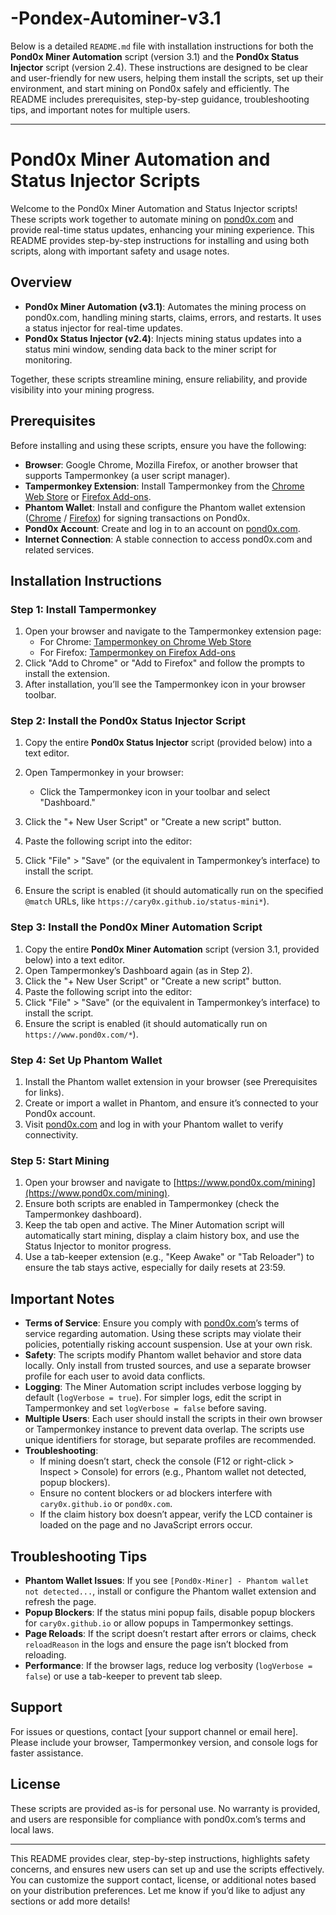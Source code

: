 # -Pondex-Autominer-v3.1

Below is a detailed `README.md` file with installation instructions for both the **Pond0x Miner Automation** script (version 3.1) and the **Pond0x Status Injector** script (version 2.4). These instructions are designed to be clear and user-friendly for new users, helping them install the scripts, set up their environment, and start mining on Pond0x safely and efficiently. The README includes prerequisites, step-by-step guidance, troubleshooting tips, and important notes for multiple users.

---

# Pond0x Miner Automation and Status Injector Scripts

Welcome to the Pond0x Miner Automation and Status Injector scripts! These scripts work together to automate mining on [pond0x.com](https://www.pond0x.com) and provide real-time status updates, enhancing your mining experience. This README provides step-by-step instructions for installing and using both scripts, along with important safety and usage notes.

## Overview
- **Pond0x Miner Automation (v3.1)**: Automates the mining process on pond0x.com, handling mining starts, claims, errors, and restarts. It uses a status injector for real-time updates.
- **Pond0x Status Injector (v2.4)**: Injects mining status updates into a status mini window, sending data back to the miner script for monitoring.

Together, these scripts streamline mining, ensure reliability, and provide visibility into your mining progress.

## Prerequisites
Before installing and using these scripts, ensure you have the following:

- **Browser**: Google Chrome, Mozilla Firefox, or another browser that supports Tampermonkey (a user script manager).
- **Tampermonkey Extension**: Install Tampermonkey from the [Chrome Web Store](https://chrome.google.com/webstore/detail/tampermonkey/dhdgffkkebhmkfjojejmpbldmpobfkfo) or [Firefox Add-ons](https://addons.mozilla.org/en-US/firefox/addon/tampermonkey/).
- **Phantom Wallet**: Install and configure the Phantom wallet extension ([Chrome](https://chrome.google.com/webstore/detail/phantom/bfnaelmomeimhlpmgjnjophhpkkoljpa) / [Firefox](https://addons.mozilla.org/en-US/firefox/addon/phantom/)) for signing transactions on Pond0x.
- **Pond0x Account**: Create and log in to an account on [pond0x.com](https://www.pond0x.com).
- **Internet Connection**: A stable connection to access pond0x.com and related services.

## Installation Instructions

### Step 1: Install Tampermonkey
1. Open your browser and navigate to the Tampermonkey extension page:
   - For Chrome: [Tampermonkey on Chrome Web Store](https://chrome.google.com/webstore/detail/tampermonkey/dhdgffkkebhmkfjojejmpbldmpobfkfo)
   - For Firefox: [Tampermonkey on Firefox Add-ons](https://addons.mozilla.org/en-US/firefox/addon/tampermonkey/)
2. Click "Add to Chrome" or "Add to Firefox" and follow the prompts to install the extension.
3. After installation, you’ll see the Tampermonkey icon in your browser toolbar.

### Step 2: Install the Pond0x Status Injector Script
1. Copy the entire **Pond0x Status Injector** script (provided below) into a text editor.
2. Open Tampermonkey in your browser:
   - Click the Tampermonkey icon in your toolbar and select "Dashboard."
3. Click the "+ New User Script" or "Create a new script" button.
4. Paste the following script into the editor:


5. Click "File" > "Save" (or the equivalent in Tampermonkey’s interface) to install the script.
6. Ensure the script is enabled (it should automatically run on the specified `@match` URLs, like `https://cary0x.github.io/status-mini*`).

### Step 3: Install the Pond0x Miner Automation Script
1. Copy the entire **Pond0x Miner Automation** script (version 3.1, provided below) into a text editor.
2. Open Tampermonkey’s Dashboard again (as in Step 2).
3. Click the "+ New User Script" or "Create a new script" button.
4. Paste the following script into the editor:
5. Click "File" > "Save" (or the equivalent in Tampermonkey’s interface) to install the script.
6. Ensure the script is enabled (it should automatically run on `https://www.pond0x.com/*`).

### Step 4: Set Up Phantom Wallet
1. Install the Phantom wallet extension in your browser (see Prerequisites for links).
2. Create or import a wallet in Phantom, and ensure it’s connected to your Pond0x account.
3. Visit [pond0x.com](https://www.pond0x.com) and log in with your Phantom wallet to verify connectivity.

### Step 5: Start Mining
1. Open your browser and navigate to [https://www.pond0x.com/mining](https://www.pond0x.com/mining).
2. Ensure both scripts are enabled in Tampermonkey (check the Tampermonkey dashboard).
3. Keep the tab open and active. The Miner Automation script will automatically start mining, display a claim history box, and use the Status Injector to monitor progress.
4. Use a tab-keeper extension (e.g., "Keep Awake" or "Tab Reloader") to ensure the tab stays active, especially for daily resets at 23:59.

## Important Notes
- **Terms of Service**: Ensure you comply with [pond0x.com](https://www.pond0x.com)’s terms of service regarding automation. Using these scripts may violate their policies, potentially risking account suspension. Use at your own risk.
- **Safety**: The scripts modify Phantom wallet behavior and store data locally. Only install from trusted sources, and use a separate browser profile for each user to avoid data conflicts.
- **Logging**: The Miner Automation script includes verbose logging by default (`logVerbose = true`). For simpler logs, edit the script in Tampermonkey and set `logVerbose = false` before saving.
- **Multiple Users**: Each user should install the scripts in their own browser or Tampermonkey instance to prevent data overlap. The scripts use unique identifiers for storage, but separate profiles are recommended.
- **Troubleshooting**:
  - If mining doesn’t start, check the console (F12 or right-click > Inspect > Console) for errors (e.g., Phantom wallet not detected, popup blockers).
  - Ensure no content blockers or ad blockers interfere with `cary0x.github.io` or `pond0x.com`.
  - If the claim history box doesn’t appear, verify the LCD container is loaded on the page and no JavaScript errors occur.

## Troubleshooting Tips
- **Phantom Wallet Issues**: If you see `[Pond0x-Miner] - Phantom wallet not detected...`, install or configure the Phantom wallet extension and refresh the page.
- **Popup Blockers**: If the status mini popup fails, disable popup blockers for `cary0x.github.io` or allow popups in Tampermonkey settings.
- **Page Reloads**: If the script doesn’t restart after errors or claims, check `reloadReason` in the logs and ensure the page isn’t blocked from reloading.
- **Performance**: If the browser lags, reduce log verbosity (`logVerbose = false`) or use a tab-keeper to prevent tab sleep.

## Support
For issues or questions, contact [your support channel or email here]. Please include your browser, Tampermonkey version, and console logs for faster assistance.

## License
These scripts are provided as-is for personal use. No warranty is provided, and users are responsible for compliance with pond0x.com’s terms and local laws.

---

This README provides clear, step-by-step instructions, highlights safety concerns, and ensures new users can set up and use the scripts effectively. You can customize the support contact, license, or additional notes based on your distribution preferences. Let me know if you’d like to adjust any sections or add more details!
